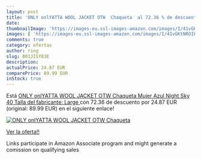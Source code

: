 ```yaml
---
layout: post
title: 'ONLY onlYATTA WOOL JACKET OTW  Chaqueta  al 72.36 % de descuento'
date: 
thumbnailImage: 'https://images-eu.ssl-images-amazon.com/images/I/41vGKtNROIL._SL200_.jpg'
images: [ 'https://images-eu.ssl-images-amazon.com/images/I/41vGKtNROIL._SL200_.jpg' ]
comments: true
category: ofertas
author: ring
slug: B01JISY83E
description:
actualPrice: 24.87 EUR
comparePrice: 89.99 EUR
inStock: true
---
```


Está [ONLY onlYATTA WOOL JACKET OTW  Chaqueta Mujer  Azul  Night Sky   40  Talla del fabricante: Large ](https://www.amazon.es/dp/B01JISY83E/?tag=tolees-21) con 72.36 de descuento por 24.87 EUR (original: 89.99 EUR) en el siguiente enlace!

[![ONLY onlYATTA WOOL JACKET OTW  Chaqueta ](https://images-eu.ssl-images-amazon.com/images/I/41vGKtNROIL._SL200_.jpg)](https://www.amazon.es/dp/B01JISY83E/?tag=tolees-21)

[Ver la oferta!!](https://www.amazon.es/dp/B01JISY83E/?tag=tolees-21)

Links participate in Amazon Associate program and might generate a comission on qualifying sales



